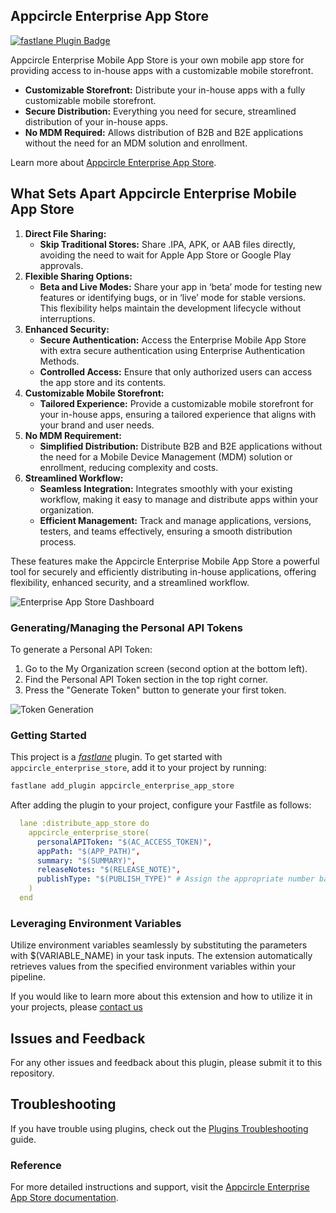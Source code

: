 ## Appcircle Enterprise App Store

[![fastlane Plugin Badge](https://rawcdn.githack.com/fastlane/fastlane/master/fastlane/assets/plugin-badge.svg)](https://rubygems.org/gems/fastlane-plugin-appcircle_enterprise_store)

Appcircle Enterprise Mobile App Store is your own mobile app store for providing access to in-house apps with a customizable mobile storefront.

- **Customizable Storefront:** Distribute your in-house apps with a fully customizable mobile storefront.
- **Secure Distribution:** Everything you need for secure, streamlined distribution of your in-house apps.
- **No MDM Required:** Allows distribution of B2B and B2E applications without the need for an MDM solution and enrollment.

Learn more about [Appcircle Enterprise App Store](https://appcircle.io/enterprise-app-store?utm_source=fastlane&utm_medium=plugin&utm_campaign=enterprise_app_store).

## What Sets Apart Appcircle Enterprise Mobile App Store

1. **Direct File Sharing:**
   - **Skip Traditional Stores:** Share .IPA, APK, or AAB files directly, avoiding the need to wait for Apple App Store or Google Play approvals.
2. **Flexible Sharing Options:**
   - **Beta and Live Modes:** Share your app in ‘beta’ mode for testing new features or identifying bugs, or in ‘live’ mode for stable versions. This flexibility helps maintain the development lifecycle without interruptions.
3. **Enhanced Security:**
   - **Secure Authentication:** Access the Enterprise Mobile App Store with extra secure authentication using Enterprise Authentication Methods.
   - **Controlled Access:** Ensure that only authorized users can access the app store and its contents.
4. **Customizable Mobile Storefront:**
   - **Tailored Experience:** Provide a customizable mobile storefront for your in-house apps, ensuring a tailored experience that aligns with your brand and user needs.
5. **No MDM Requirement:**
   - **Simplified Distribution:** Distribute B2B and B2E applications without the need for a Mobile Device Management (MDM) solution or enrollment, reducing complexity and costs.
6. **Streamlined Workflow:**
   - **Seamless Integration:** Integrates smoothly with your existing workflow, making it easy to manage and distribute apps within your organization.
   - **Efficient Management:** Track and manage applications, versions, testers, and teams effectively, ensuring a smooth distribution process.

These features make the Appcircle Enterprise Mobile App Store a powerful tool for securely and efficiently distributing in-house applications, offering flexibility, enhanced security, and a streamlined workflow.

![Enterprise App Store Dashboard](https://cdn.appcircle.io/docs/assets/entstore-profilelist.png)

### Generating/Managing the Personal API Tokens

To generate a Personal API Token:

1. Go to the My Organization screen (second option at the bottom left).
2. Find the Personal API Token section in the top right corner.
3. Press the "Generate Token" button to generate your first token.

![Token Generation](<https://cdn.appcircle.io/docs/assets/image%20(164).png>)

### Getting Started

This project is a [_fastlane_](https://github.com/fastlane/fastlane) plugin. To get started with `appcircle_enterprise_store`, add it to your project by running:

```bash
fastlane add_plugin appcircle_enterprise_app_store
```

After adding the plugin to your project, configure your Fastfile as follows:

```yml
  lane :distribute_app_store do
    appcircle_enterprise_store(
      personalAPIToken: "$(AC_ACCESS_TOKEN)",
      appPath: "$(APP_PATH)",
      summary: "$(SUMMARY)",
      releaseNotes: "$(RELEASE_NOTE)",
      publishType: "$(PUBLISH_TYPE)" # Assign the appropriate number based on the status: None (0), Beta (1), Live (2)
    )
  end
```

### Leveraging Environment Variables

Utilize environment variables seamlessly by substituting the parameters with $(VARIABLE_NAME) in your task inputs. The extension automatically retrieves values from the specified environment variables within your pipeline.

If you would like to learn more about this extension and how to utilize it in your projects, please [contact us](https://appcircle.io/contact?utm_source=fastlane&utm_medium=plugin&utm_campaign=enterprise_app_store)

## Issues and Feedback

For any other issues and feedback about this plugin, please submit it to this repository.

## Troubleshooting

If you have trouble using plugins, check out the [Plugins Troubleshooting](https://docs.fastlane.tools/plugins/plugins-troubleshooting/) guide.

### Reference

For more detailed instructions and support, visit the [Appcircle Enterprise App Store documentation](https://appcircle.io/enterprise-app-store).
